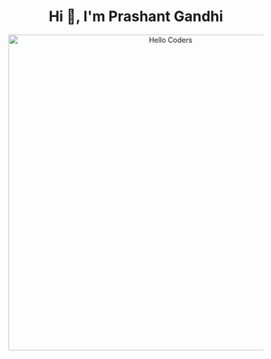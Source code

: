 <h1 align="center">Hi 👋, I'm Prashant Gandhi</h1>

<div align="center" width="50">

<img src="https://media.giphy.com/media/hqU2KkjW5bE2v2Z7Q2/giphy.gif" href="" alt="Hello Coders" width="625"/> <br>
</div>
